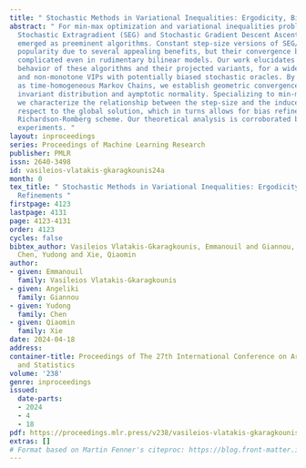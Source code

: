 ```yaml
---
title: " Stochastic Methods in Variational Inequalities: Ergodicity, Bias and Refinements "
abstract: " For min-max optimization and variational inequalities problems (VIPs),
  Stochastic Extragradient (SEG) and Stochastic Gradient Descent Ascent (SGDA) have
  emerged as preeminent algorithms. Constant step-size versions of SEG/SGDA have gained
  popularity due to several appealing benefits, but their convergence behaviors are
  complicated even in rudimentary bilinear models. Our work elucidates the probabilistic
  behavior of these algorithms and their projected variants, for a wide range of monotone
  and non-monotone VIPs with potentially biased stochastic oracles. By recasting them
  as time-homogeneous Markov Chains, we establish geometric convergence to a unique
  invariant distribution and aymptotic normality. Specializing to min-max optimization,
  we characterize the relationship between the step-size and the induced bias with
  respect to the global solution, which in turns allows for bias refinement via the
  Richardson-Romberg scheme. Our theoretical analysis is corroborated by numerical
  experiments. "
layout: inproceedings
series: Proceedings of Machine Learning Research
publisher: PMLR
issn: 2640-3498
id: vasileios-vlatakis-gkaragkounis24a
month: 0
tex_title: " Stochastic Methods in Variational Inequalities: Ergodicity, Bias and
  Refinements "
firstpage: 4123
lastpage: 4131
page: 4123-4131
order: 4123
cycles: false
bibtex_author: Vasileios Vlatakis-Gkaragkounis, Emmanouil and Giannou, Angeliki and
  Chen, Yudong and Xie, Qiaomin
author:
- given: Emmanouil
  family: Vasileios Vlatakis-Gkaragkounis
- given: Angeliki
  family: Giannou
- given: Yudong
  family: Chen
- given: Qiaomin
  family: Xie
date: 2024-04-18
address:
container-title: Proceedings of The 27th International Conference on Artificial Intelligence
  and Statistics
volume: '238'
genre: inproceedings
issued:
  date-parts:
  - 2024
  - 4
  - 18
pdf: https://proceedings.mlr.press/v238/vasileios-vlatakis-gkaragkounis24a/vasileios-vlatakis-gkaragkounis24a.pdf
extras: []
# Format based on Martin Fenner's citeproc: https://blog.front-matter.io/posts/citeproc-yaml-for-bibliographies/
---
```

